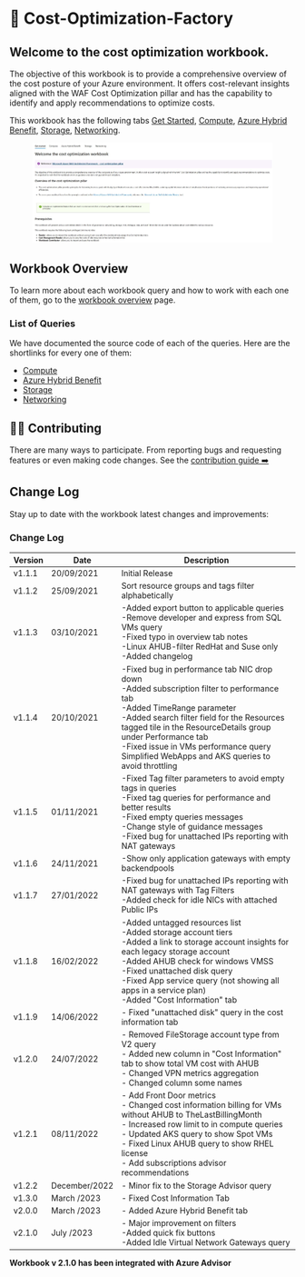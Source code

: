 # 🧰 Cost-Optimization-Factory

## Welcome to the **cost optimization workbook**. 
The objective of this workbook is to provide a comprehensive overview of the cost posture of your Azure environment. It offers cost-relevant insights aligned with the WAF Cost Optimization pillar and has the capability to identify and apply recommendations to optimize costs.

This workbook has the following tabs [Get Started](/workbook/modules/GetStarted), [Compute](/workbook/modules/Compute), [Azure Hybrid Benefit](/workbook/modules/AHUB), [Storage](/workbook/modules/Storage), [Networking](/workbook/modules/Networking).


<figure>
    <img src="workbook/images/Welcome.jpg" alt="Cost Optimization workbook Welcome page showing all the other tabs.">
</figure>


## Workbook Overview

To learn more about each workbook query and how to work with each one of them, go to the [workbook overview](./WorkbookOverview.md) page.

### List of Queries

We have documented the source code of each of the queries. Here are the shortlinks for every one of them:

- [Compute](/workbook/modules/Compute/compute.md)
- [Azure Hybrid Benefit](/workbook/modules/AHUB/ahub.md)
- [Storage](/workbook/modules/Storage/storage.md)
- [Networking](/workbook/modules/Networking/networking.md)



## 👩‍💻 Contributing

There are many ways to participate. From reporting bugs and requesting features or even making code changes. See the [contribution guide ➡️](./contributing.md)


## Change Log

Stay up to date with the workbook latest changes and improvements:

### Change Log

|Version|Date|Description|
|---|---|---|
|v1.1.1| 20/09/2021 | Initial Release
|v1.1.2| 25/09/2021 | Sort resource groups and tags filter alphabetically
|v1.1.3| 03/10/2021 |-Added export button to applicable queries<br>-Remove developer and express from SQL VMs query<br>-Fixed typo in overview tab notes<br>-Linux AHUB-filter RedHat and Suse only<br>-Added changelog
|v1.1.4| 20/10/2021 | -Fixed bug in performance tab NIC drop down <br>-Added subscription filter to performance tab<br>-Added TimeRange parameter<br>-Added search filter field for the Resources tagged tile in the ResourceDetails group under Performance tab<br>-Fixed issue in VMs performance query<br>Simplified WebApps and AKS queries to avoid throttling
|v1.1.5| 01/11/2021 | -Fixed Tag filter parameters to avoid empty tags in queries <br> -Fixed tag queries for performance and better results <br> -Fixed empty queries messages <br>-Change style of guidance messages<br>-Fixed bug for unattached IPs reporting with NAT gateways|
|v1.1.6| 24/11/2021 | -Show only application gateways with empty backendpools|
|v1.1.7| 27/01/2022 | -Fixed bug for unattached IPs reporting with NAT gateways with Tag Filters <br> -Added check for idle NICs with attached Public IPs|
|v1.1.8| 16/02/2022 | -Added untagged resources list <br> -Added storage account tiers <br> -Added a link to storage account insights for each legacy storage account <br> -Added AHUB check for windows VMSS <br> -Fixed unattached disk query <br> -Fixed App service query (not showing all apps in a service plan) <br> -Added "Cost Information" tab|
|v1.1.9| 14/06/2022 | - Fixed "unattached disk" query in the cost information tab |
|v1.2.0| 24/07/2022 | - Removed FileStorage account type from V2 query <br> - Added new column in "Cost Information" tab to show total VM cost with AHUB <br> - Changed VPN metrics aggregation <br> - Changed column some names |
|v1.2.1| 08/11/2022 | - Add Front Door metrics <br> - Changed cost information billing for VMs without AHUB to TheLastBillingMonth <br> - Increased row limit to in compute queries  <br> - Updated AKS query to show Spot VMs  <br> - Fixed Linux AHUB query to show RHEL license <br> - Add subscriptions advisor recommendations |
|v1.2.2| December/2022 | - Minor fix to the Storage Advisor query |
|v1.3.0 | March /2023 | - Fixed Cost Information Tab |
|v2.0.0 | March /2023 | - Added Azure Hybrid Benefit tab|
|v2.1.0 |July /2023 | - Major improvement on filters <br> -Added quick fix buttons <br> -Added Idle Virtual Network Gateways query|

**Workbook v 2.1.0 has been integrated with Azure Advisor**


